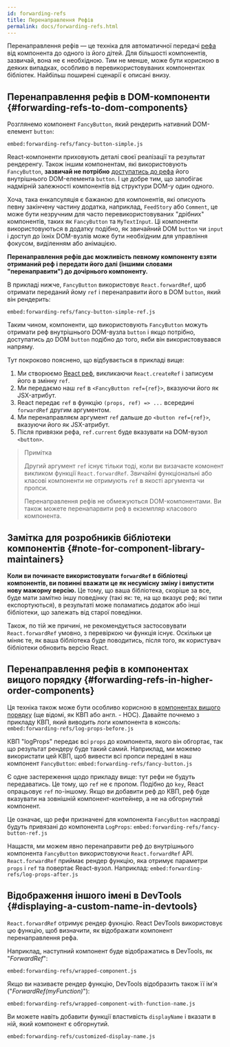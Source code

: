 ```yaml
---
id: forwarding-refs
title: Перенаправлення Рефів
permalink: docs/forwarding-refs.html
---
```


Перенаправлення рефів — це техніка для автоматичної передачі [рефа](/docs/refs-and-the-dom.html) від компонента до одного із його дітей. Для більшості компонентів, зазвичай, вона не є необхідною. Тим не менше, може бути корисною в деяких випадках, особливо в перевикористовуваних компонентах бібліотек. Найбільш поширені сценарії є описані внизу.

## Перенаправлення рефів в DOM-компоненти {#forwarding-refs-to-dom-components}

Розглянемо компонент `FancyButton`, який рендерить нативний DOM-елемент `button`:

`embed:forwarding-refs/fancy-button-simple.js`

React-компоненти приховують деталі своєї реалізації та результат рендеренгу. Також іншим компонентам, які використовують `FancyButton`, **зазвичай не потрібно** [доступатись до рефа](/docs/refs-and-the-dom.html) його внутрішнього DOM-елемента `button`. 
І це добре тим, що запобігає надмірній залежності компонентів від структури DOM-у один одного.

Хоча, така енкапсуляція є бажаною для компонентів, які описують певну закінчену частину додатка, наприклад, `FeedStory` або `Comment`, це може бути незручним для часто перевикористовуваних "дрібних" компонентів, таких як `FancyButton` та `MyTextInput`. Ці компоненти використовуються в додатку подібно, як звичайний DOM `button` чи `input` і доступ до їхніх DOM-вузлів може бути необхідним для управління фокусом, виділенням або анімацією.

**Перенаправлення рефів дає можливість певному компоненту взяти отриманий реф і передати його далі (іншими словами "перенаправити") до дочірнього компоненту.**

В прикладі нижче, `FancyButton` використовує `React.forwardRef`, щоб отримати переданий йому `ref` і перенаправити його в DOM `button`, який він рендерить:

`embed:forwarding-refs/fancy-button-simple-ref.js`

Таким чином, компоненти, що використовують `FancyButton` можуть отримати реф внутрішнього DOM-вузла `button` і якщо потрібно, доступатись до DOM `button` подібно до того, якби він використовувався напряму.

Тут покроково пояснено, що відбувається в прикладі вище:

1. Ми створюємо [React реф](/docs/refs-and-the-dom.html), викликаючи `React.createRef` і записуєм його в змінну `ref`.
1. Ми передаємо наш `ref` в `<FancyButton ref={ref}>`, вказуючи його як JSX-атрибут.
1. React передає `ref` в функцію `(props, ref) => ...` всередині `forwardRef` другим аргументом.
1. Ми перенаправляєм аргумент `ref` дальше до `<button ref={ref}>`, вказуючи його як JSX-атрибут.
1. Після привязки рефа, `ref.current` буде вказувати на DOM-вузол `<button>`.

>Примітка
>
>Другий аргумент `ref` існує тільки тоді, коли ви визачаєте комонент викликом функції `React.forwardRef`. Звичайні функціональні або класові компоненти не отримують `ref` в якості аргумента чи пропси.
>
>Перенаправлення рефів не обмежуються DOM-компонентами. Ви також можете перенапарвити реф в екземпляр класового компонента.

## Замітка для розробників бібліотеки компонентів {#note-for-component-library-maintainers}

**Коли ви починаєте використовувати `forwardRef` в бібліотеці компонентів, ви повинні вважати це як несумісну зміну і випустити нову мажорну версію.** Це тому, що ваша бібліотека, скоріше за все, буде мати замітно іншу поведінку (такі як: те, на що вказує реф; які типи експортуються), в результаті може поламатись додаток або інші бібліотеки, що залежать від старої поведінки.

Також, по тій же причині, не рекомендується застосовувати `React.forwardRef` умовно, з перевіркою чи функція існує. Оскільки це міняє те, як ваша бібліотека буде поводитись, після того, як користувач бібліотеки обновить версію React.

## Перенаправлення рефів в компонентах вищого порядку {#forwarding-refs-in-higher-order-components}

Ця техніка також може бути особливо корисною в [компонентах вищого порядку](/docs/higher-order-components.html) (ще відомі, як КВП або англ. - HOC). Давайте почнемо з прикладу КВП, який виводить логи компонента в консоль:
`embed:forwarding-refs/log-props-before.js`

КВП "logProps" передає всі `props` до компонента, якого він обгортає, так що результат рендеру буде такий самий. Наприклад, ми можемо використати цей КВП, щоб вивести всі пропси передані в наш компонент `FancyButton`:
`embed:forwarding-refs/fancy-button.js`

Є одне застереження щодо прикладу вище: тут рефи не будуть передаватись. Це тому, що `ref` не є пропом. Подібно до `key`, React опрацьовує `ref` по-іншому. Якщо ви добавити реф до КВП, реф буде вказувати на зовнішній компонент-контейнер, а не на обгорнутий компонент.

Це означає, що рефи призначені для компонента `FancyButton` насправді будуть привязані до компонента `LogProps`:
`embed:forwarding-refs/fancy-button-ref.js`

Нащастя, ми можем явно перенаправити реф до внутрішнього компонента `FancyButton` використовуючи `React.forwardRef` API. `React.forwardRef` приймає рендер функцію, яка отримує параметри `props` і `ref` та повертає React-вузол. Наприклад:
`embed:forwarding-refs/log-props-after.js`

## Відображення іншого імені в DevTools {#displaying-a-custom-name-in-devtools}

`React.forwardRef` отримує рендер фукнцію. React DevTools використовує цю функцію, щоб визначити, як відображати компонент перенаправлення рефа.

Наприклад, наступний компонент буде відображатись в DevTools, як "*ForwardRef*":

`embed:forwarding-refs/wrapped-component.js`

Якщо ви називаєте рендер функцію, DevTools відобразить також її ім'я ("*ForwardRef(myFunction)*"):

`embed:forwarding-refs/wrapped-component-with-function-name.js`

Ви можете навіть добавити функції властивість `displayName` і вказати в ній, який компонент є обгорнутий.

`embed:forwarding-refs/customized-display-name.js`
